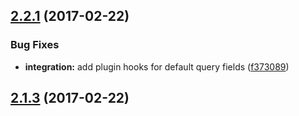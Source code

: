 <a name="2.2.1"></a>
## [2.2.1](https://github.com/arckinteractive/elgg_solr/compare/2.1.3...v2.2.1) (2017-02-22)


### Bug Fixes

* **integration:** add plugin hooks for default query fields ([f373089](https://github.com/arckinteractive/elgg_solr/commit/f373089))



<a name="2.1.3"></a>
## [2.1.3](https://github.com/arckinteractive/elgg_solr/compare/2.1.2...v2.1.3) (2017-02-22)





